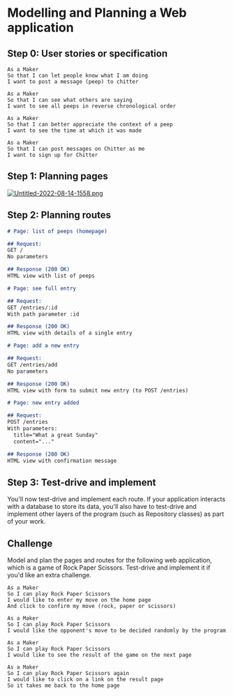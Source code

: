 # Modelling and Planning a Web application

## Step 0: User stories or specification

```
As a Maker
So that I can let people know what I am doing  
I want to post a message (peep) to chitter

As a Maker
So that I can see what others are saying  
I want to see all peeps in reverse chronological order

As a Maker
So that I can better appreciate the context of a peep
I want to see the time at which it was made

As a Maker
So that I can post messages on Chitter as me
I want to sign up for Chitter
```

## Step 1: Planning pages

[![Untitled-2022-08-14-1558.png](https://i.postimg.cc/CxbSL8Yk/Untitled-2022-08-14-1558.png)](https://postimg.cc/v48p0c4Z)

## Step 2: Planning routes
```md
# Page: list of peeps (homepage)

## Request:
GET /
No parameters

## Response (200 OK)
HTML view with list of peeps
```

```md
# Page: see full entry 

## Request:
GET /entries/:id
With path parameter :id

## Response (200 OK)
HTML view with details of a single entry
```

```md
# Page: add a new entry

## Request:
GET /entries/add
No parameters

## Response (200 OK)
HTML view with form to submit new entry (to POST /entries)
```

```md
# Page: new entry added

## Request:
POST /entries
With parameters:
  title="What a great Sunday"
  content="..."

## Response (200 OK)
HTML view with confirmation message
```

## Step 3: Test-drive and implement

You'll now test-drive and implement each route. If your application interacts with a
database to store its data, you'll also have to test-drive and implement other layers of
the program (such as Repository classes) as part of your work.

## Challenge

Model and plan the pages and routes for the following web application, which is a game of
Rock Paper Scissors. Test-drive and implement it if you'd like an extra challenge.

```
As a Maker
So I can play Rock Paper Scissors
I would like to enter my move on the home page
And click to confirm my move (rock, paper or scissors)

As a Maker
So I can play Rock Paper Scissors
I would like the opponent's move to be decided randomly by the program

As a Maker
So I can play Rock Paper Scissors
I would like to see the result of the game on the next page

As a Maker
So I can play Rock Paper Scissors again
I would like to click on a link on the result page
So it takes me back to the home page
```